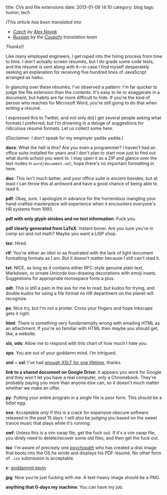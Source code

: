 title: CVs and file extensions
date: 2013-01-09 14:10
category: blog
tags: humor, tech


_(This article has been translated into_

* _[Czech](http://czlib.bizow.com/post/cvs-a-pipony-soubor) by [Alex Novak](http://bizow.com/)_
* _[Russian](http://translate.coupofy.com/cvs-and-file-extensions/) by the [Coupofy](http://www.coupofy.com/) translation team_

_Thanks!)_

Like many employed engineers, I get roped into the hiring process from time to time.  I don't actually screen résumés, but I do grade some code tests, and the résumé is sent along with it—in case I find myself desperately seeking an explanation for receiving five hundred lines of JavaScript arranged as haiku.

In glancing over these résumés, I've observed a pattern: I'm far quicker to judge the file extension than the contents.  It's easy to lie or exaggerate in a document, but habits are far more difficult to hide.  If you're the kind of person who reaches for Microsoft Word, you're still going to do that when writing a résumé.

I expressed this to Twitter, and not only did I get several people asking what formats I preferred, but I'm drowning in a deluge of suggestions for ridiculous résumé formats.  Let us collect some here.

(_Disclaimer:_ I don't speak for my employer yadda yadda.)

**docx**: What the hell is this?  Are you even a programmer?  I haven't had an office suite installed for years and I don't plan to start now just to find out what dumb school you went to.  I may open it as a ZIP and glance over the text nodes in `word/document.xml`; hope there's no important formatting in here.

**doc**: This isn't much better, and your office suite is ancient besides, but at least I can throw this at antiword and have a good chance of being able to read it.

**pdf**: Okay, sure.  I apologize in advance for the horrendous mangling your hand-crafted masterpiece will experience when it encounters everyone's HR systems from 1993.

**pdf with only glyph strokes and no text information**: Fuck you.

**pdf clearly generated from LaTeX**: Instant boner.  Are you sure you're in comp sci and not math?  Maybe you want a LISP shop.

**tex**: Hired.

**rtf**: You're either an idiot or as frustrated with the lack of light document formatting formats as I am.  But it doesn't matter because I still can't read it.

**txt**: NICE, as long as it contains either RFC-style genuine plain text, Markdown, or ornate Unicode box-drawing decorations with emoji insets.  Suggestions for appropriate monospace fonts a plus.

**odt**: This is still a pain in the ass for me to read, but kudos for trying, and double kudos for using a file format no HR department on the planet will recognize.

**ps**: Nice try, but I'm not a printer.  Cross your fingers and hope Inkscape gets it right.

**html**: There is something very fundamentally wrong with emailing HTML as an attachment.  If you're so familiar with HTML then maybe you should get, like, a website.

**xls**, **ods**: Allow me to respond with this chart of how much I hate you.

**xps**: You are out of your goddamn mind.  I'm intrigued.

**xml** + **xsl**: I've had [enough XSLT for one lifetime](https://github.com/eevee/project-euler/blob/master/heteroglot/014.xsl), thanks.

**link to a shared document on Google Drive**: It appears you work for Google and they won't let you have a real computer, only a Chromebook.  They're probably paying you more than anyone else can, so it doesn't much matter whether we make an offer.

**py**: Putting your entire program in a single file is poor form.  This should be a bdist egg.

**exe**: Acceptable _only_ if this is a crack for expensive obscure software released in the past 15 days.  I will also be judging you based on the sweet trance music that plays while it's running.

**swf**: Unless this is a vim swap file, get the fuck out.  If it's a vim swap file, you direly need to delete/recover some old files, and _then_ get the fuck out.

**iso**: I'm aware of precisely one [psychopath](https://twitter.com/kevinlange) who has created a disk image that boots into the OS he wrote and displays his PDF résumé.  No other form of `.iso` submission is acceptable.

**c**: [goddammit kevin](https://gist.github.com/4042963)

**jpg**: Now you're just fucking with me.  A text-heavy image should be a PNG.

**anything that 0-days my machine**: You can have my job.
